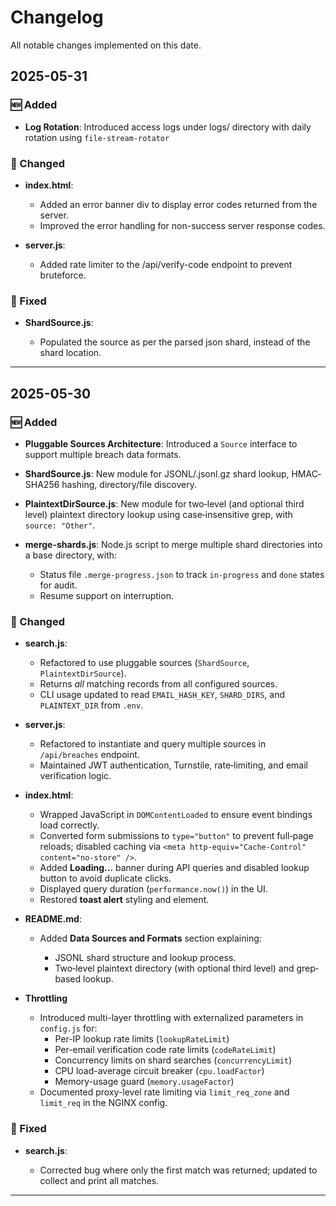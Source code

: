# Changelog

All notable changes implemented on this date.

## 2025-05-31

### 🆕 Added

* **Log Rotation**: Introduced access logs under logs/ directory with daily rotation using `file-stream-rotator`

### 🔄 Changed

* **index.html**:

  * Added an error banner div to display error codes returned from the server.
  * Improved the error handling for non-success server response codes.

* **server.js**:

  * Added rate limiter to the /api/verify-code endpoint to prevent bruteforce.

### 🐛 Fixed

* **ShardSource.js**:

  * Populated the source as per the parsed json shard, instead of the shard location.

---

## 2025-05-30

### 🆕 Added

* **Pluggable Sources Architecture**: Introduced a `Source` interface to support multiple breach data formats.
* **ShardSource.js**: New module for JSONL/.jsonl.gz shard lookup, HMAC‐SHA256 hashing, directory/file discovery.
* **PlaintextDirSource.js**: New module for two‐level (and optional third level) plaintext directory lookup using case‐insensitive grep, with `source: "Other"`.
* **merge-shards.js**: Node.js script to merge multiple shard directories into a base directory, with:

  * Status file `.merge-progress.json` to track `in-progress` and `done` states for audit.
  * Resume support on interruption.

### 🔄 Changed

* **search.js**:

  * Refactored to use pluggable sources (`ShardSource`, `PlaintextDirSource`).
  * Returns *all* matching records from all configured sources.
  * CLI usage updated to read `EMAIL_HASH_KEY`, `SHARD_DIRS`, and `PLAINTEXT_DIR` from `.env`.

* **server.js**:

  * Refactored to instantiate and query multiple sources in `/api/breaches` endpoint.
  * Maintained JWT authentication, Turnstile, rate‐limiting, and email verification logic.

* **index.html**:

  * Wrapped JavaScript in `DOMContentLoaded` to ensure event bindings load correctly.
  * Converted form submissions to `type="button"` to prevent full‐page reloads; disabled caching via `<meta http-equiv="Cache-Control" content="no-store" />`.
  * Added **Loading…** banner during API queries and disabled lookup button to avoid duplicate clicks.
  * Displayed query duration (`performance.now()`) in the UI.
  * Restored **toast alert** styling and element.

* **README.md**:

  * Added **Data Sources and Formats** section explaining:

    * JSONL shard structure and lookup process.
    * Two‐level plaintext directory (with optional third level) and grep‐based lookup.

* **Throttling**  
  - Introduced multi-layer throttling with externalized parameters in `config.js` for:
    - Per-IP lookup rate limits (`lookupRateLimit`)  
    - Per-email verification code rate limits (`codeRateLimit`)  
    - Concurrency limits on shard searches (`concurrencyLimit`)  
    - CPU load-average circuit breaker (`cpu.loadFactor`)  
    - Memory-usage guard (`memory.usageFactor`)  
  - Documented proxy-level rate limiting via `limit_req_zone` and `limit_req` in the NGINX config.

### 🐛 Fixed

* **search.js**:

  * Corrected bug where only the first match was returned; updated to collect and print all matches.
---
